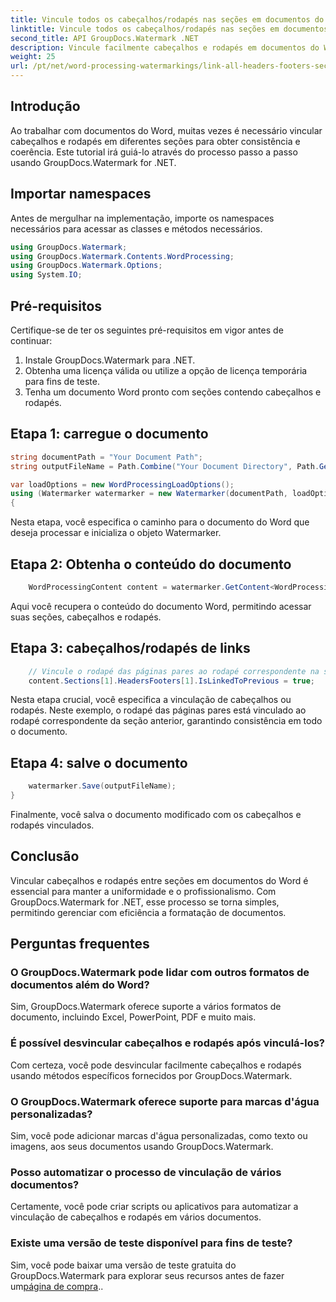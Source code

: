 ```yaml
---
title: Vincule todos os cabeçalhos/rodapés nas seções em documentos do Word
linktitle: Vincule todos os cabeçalhos/rodapés nas seções em documentos do Word
second_title: API GroupDocs.Watermark .NET
description: Vincule facilmente cabeçalhos e rodapés em documentos do Word usando GroupDocs.Watermark for .NET. Garanta consistência e profissionalismo com facilidade.
weight: 25
url: /pt/net/word-processing-watermarkings/link-all-headers-footers-section-word-docs/
---
```

## Introdução
Ao trabalhar com documentos do Word, muitas vezes é necessário vincular cabeçalhos e rodapés em diferentes seções para obter consistência e coerência. Este tutorial irá guiá-lo através do processo passo a passo usando GroupDocs.Watermark for .NET.
## Importar namespaces
Antes de mergulhar na implementação, importe os namespaces necessários para acessar as classes e métodos necessários.
```csharp
using GroupDocs.Watermark;
using GroupDocs.Watermark.Contents.WordProcessing;
using GroupDocs.Watermark.Options;
using System.IO;
```
## Pré-requisitos
Certifique-se de ter os seguintes pré-requisitos em vigor antes de continuar:
1. Instale GroupDocs.Watermark para .NET.
2. Obtenha uma licença válida ou utilize a opção de licença temporária para fins de teste.
3. Tenha um documento Word pronto com seções contendo cabeçalhos e rodapés.
## Etapa 1: carregue o documento
```csharp
string documentPath = "Your Document Path";
string outputFileName = Path.Combine("Your Document Directory", Path.GetFileName(documentPath));

var loadOptions = new WordProcessingLoadOptions();
using (Watermarker watermarker = new Watermarker(documentPath, loadOptions))
{
```
Nesta etapa, você especifica o caminho para o documento do Word que deseja processar e inicializa o objeto Watermarker.
## Etapa 2: Obtenha o conteúdo do documento
```csharp
    WordProcessingContent content = watermarker.GetContent<WordProcessingContent>();
```
Aqui você recupera o conteúdo do documento Word, permitindo acessar suas seções, cabeçalhos e rodapés.
## Etapa 3: cabeçalhos/rodapés de links
```csharp
    // Vincule o rodapé das páginas pares ao rodapé correspondente na seção anterior
    content.Sections[1].HeadersFooters[1].IsLinkedToPrevious = true;
```
Nesta etapa crucial, você especifica a vinculação de cabeçalhos ou rodapés. Neste exemplo, o rodapé das páginas pares está vinculado ao rodapé correspondente da seção anterior, garantindo consistência em todo o documento.

## Etapa 4: salve o documento
```csharp
    watermarker.Save(outputFileName);
}
```
Finalmente, você salva o documento modificado com os cabeçalhos e rodapés vinculados.

## Conclusão
Vincular cabeçalhos e rodapés entre seções em documentos do Word é essencial para manter a uniformidade e o profissionalismo. Com GroupDocs.Watermark for .NET, esse processo se torna simples, permitindo gerenciar com eficiência a formatação de documentos.
## Perguntas frequentes
### O GroupDocs.Watermark pode lidar com outros formatos de documentos além do Word?
Sim, GroupDocs.Watermark oferece suporte a vários formatos de documento, incluindo Excel, PowerPoint, PDF e muito mais.
### É possível desvincular cabeçalhos e rodapés após vinculá-los?
Com certeza, você pode desvincular facilmente cabeçalhos e rodapés usando métodos específicos fornecidos por GroupDocs.Watermark.
### O GroupDocs.Watermark oferece suporte para marcas d'água personalizadas?
Sim, você pode adicionar marcas d'água personalizadas, como texto ou imagens, aos seus documentos usando GroupDocs.Watermark.
### Posso automatizar o processo de vinculação de vários documentos?
Certamente, você pode criar scripts ou aplicativos para automatizar a vinculação de cabeçalhos e rodapés em vários documentos.
### Existe uma versão de teste disponível para fins de teste?
 Sim, você pode baixar uma versão de teste gratuita do GroupDocs.Watermark para explorar seus recursos antes de fazer um[página de compra](https://purchase.groupdocs.com/temporary-license/)..